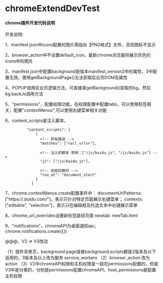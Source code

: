 # chromeExtendDevTest

####  chrome插件开发代码说明

开发说明:

1、manifest.json中icons配置的图片需指向【PNG格式】文件，否则图标不显示

2、browser_action中不设置default_icon，最新chrome浏览器将展示灰色的icons中的图片

3、manifest.json中配置background是版本manifest_version2中的属性，3中配置无效，使用getBackgroundPage()无法获取后台页DOM及属性

4、POPUP调用后台页逻辑方法，可直接拿getBackground()获取的bg，然后bg.backJs调用方法

5、"permissions"，配置权限功能，在权限配置中配置tabs，可以使用标签相关，配置"contextMenus",可以使用右键菜单相关功能

6、content_scripts是注入脚本，

              "content_scripts": [
                  {
                    <!-- 所有路径 -->
                    "matches": ["<all_urls>"],

                    <!-- 注入的脚本 举例：["/js/baidu.js"、"/js/baidu.js"] -->
                    "js": ["/js/baidu.js"],

                    <!-- 初始加载时 -->
                    "run_at": "document_start"
                  }
                ]

7、chrome.contextMenus.create配置事件中：
        documentUrlPatterns: ["https://*.baidu.com/*"]，表示只针对特定页面展示右键菜单；
        contexts: ["editable", "selection"]，表示只在编辑框及托选文本中右键展示菜单

8、chrome_url_overrides设置新标签路径页面 newtab: newTab.html

9、"notifications"，chromeAPI为桌面通知api，chrome.notifications.create({})


@@@、V2 => V3改动

  （1）插件背景页，background.page或者background.scripts都是2版本及以下适用的，3版本及以上改为服务 service_workers
  （2）browser_action 改为 action
  （3）V2中chromeAPI权限和主机权限是一起在permissions配置的，但是V3中是分离的，分别是permissions配置chromeAPI，host_permissions是配置主机权限
